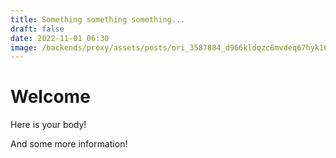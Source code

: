 ```yaml
---
title: Something something something...
draft: false
date: 2022-11-01 06:30
image: /backends/proxy/assets/posts/ori_3587884_d966kldqzc6mvdeq67hyk16rnbe3gb1k8eeoy31s_shark-icon.jpg
---
```

# Welcome

Here is your body!

And some more information!
